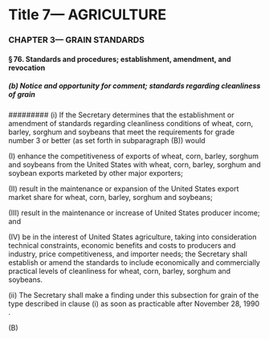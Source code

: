 
# Title 7— AGRICULTURE
### CHAPTER 3— GRAIN STANDARDS
#### § 76. Standards and procedures; establishment, amendment, and revocation
##### (b) Notice and opportunity for comment; standards regarding cleanliness of grain
######### (i) If the Secretary determines that the establishment or amendment of standards regarding cleanliness conditions of wheat, corn, barley, sorghum and soybeans that meet the requirements for grade number 3 or better (as set forth in subparagraph (B)) would

(I) enhance the competitiveness of exports of wheat, corn, barley, sorghum and soybeans from the United States with wheat, corn, barley, sorghum and soybean exports marketed by other major exporters;

(II) result in the maintenance or expansion of the United States export market share for wheat, corn, barley, sorghum and soybeans;

(III) result in the maintenance or increase of United States producer income; and

(IV) be in the interest of United States agriculture, taking into consideration technical constraints, economic benefits and costs to producers and industry, price competitiveness, and importer needs; the Secretary shall establish or amend the standards to include economically and commercially practical levels of cleanliness for wheat, corn, barley, sorghum and soybeans.

(ii) The Secretary shall make a finding under this subsection for grain of the type described in clause (i) as soon as practicable after November 28, 1990 .

(B)
